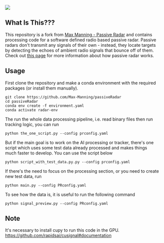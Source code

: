 ![](./title_image.png)

## What Is This???

This repository is a fork from [Max Manning - Passive Radar](https://github.com/Max-Manning/passiveRadar) and contains processing code for a software defined radio based passive radar. Passive radars don't transmit any signals of their own - instead, they locate targets by detecting the echoes of ambient radio signals that bounce off of them. Check out [this page](https://dopplerfish.com/passive-radar/) for more information about how passive radar works.

## Usage

First clone the repository and make a conda environment with the required packages (or install them manually).

```
git clone https://github.com/Max-Manning/passiveRadar
cd passiveRadar
conda env create -f environment.yaml
conda activate radar-env
```

The run the whole data processing pipeline, i.e. read binary files then run tracking logic, you can run

```
python the_one_script.py --config prconfig.yaml
```

But if the main goal is to work on the AI processing or tracker, there's one script which uses some test data already processed and makes things much faster to develop. You can use the script below

```
python script_with_test_data.py.py --config prconfig.yaml
```

If there's the need to focus on the processing section, or you need to create new test data, run

```
python main.py --config PRconfig.yaml
```

To see how the data is, it is useful to run the following command

```
python signal_preview.py --config PRconfig.yaml
```

## Note

It's necessary to install cupy to run this code in the GPU.
https://github.com/rapidsai/cusignal#documentation
